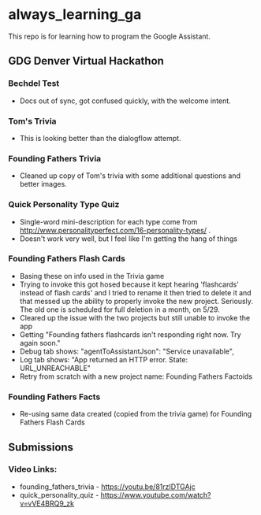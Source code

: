 # always_learning_ga

This repo is for learning how to program the Google Assistant.

## GDG Denver Virtual Hackathon

### Bechdel Test

- Docs out of sync, got confused quickly, with the welcome intent.

### Tom's Trivia

- This is looking better than the dialogflow attempt.

### Founding Fathers Trivia

- Cleaned up copy of Tom's trivia with some additional questions and better images.

### Quick Personality Type Quiz

- Single-word mini-description for each type come from http://www.personalityperfect.com/16-personality-types/ .
- Doesn't work very well, but I feel like I'm getting the hang of things

### Founding Fathers Flash Cards

- Basing these on info used in the Trivia game
- Trying to invoke this got hosed because it kept hearing 'flashcards' instead of flash cards' and I tried to rename it
  then tried to delete it and that messed up the ability to properly invoke the new project.  Seriously.
  The old one is scheduled for full deletion in a month, on 5/29.
- Cleared up the issue with the two projects but still unable to invoke the app
- Getting "Founding fathers flashcards isn't responding right now. Try again soon."
- Debug tab shows: "agentToAssistantJson": "Service unavailable",
- Log tab shows: "App returned an HTTP error. State: URL_UNREACHABLE"
- Retry from scratch with a new project name: Founding Fathers Factoids

### Founding Fathers Facts

- Re-using same data created (copied from the trivia game) for Founding Fathers Flash Cards

## Submissions

### Video Links:

- founding_fathers_trivia - https://youtu.be/81rzIDTGAjc
- quick_personality_quiz - https://www.youtube.com/watch?v=vVE4BRQ9_zk


